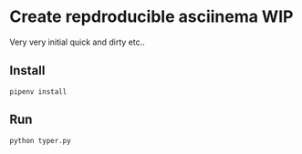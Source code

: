 # Create repdroducible asciinema WIP

Very very initial quick and dirty etc..

## Install

```
pipenv install
```

## Run

```
python typer.py
```
